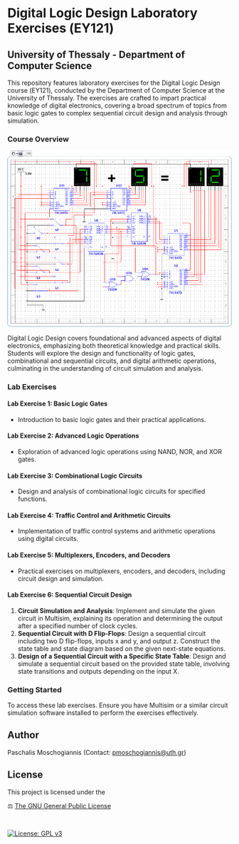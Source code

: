 # Digital Logic Design Laboratory Exercises (ΕΥ121)

## University of Thessaly - Department of Computer Science

This repository features laboratory exercises for the Digital Logic Design course (ΕΥ121), conducted by the Department of Computer Science at the University of Thessaly. The exercises are crafted to impart practical knowledge of digital electronics, covering a broad spectrum of topics from basic logic gates to complex sequential circuit design and analysis through simulation.

### Course Overview

![Alt Text](output.gif)

Digital Logic Design covers foundational and advanced aspects of digital electronics, emphasizing both theoretical knowledge and practical skills. Students will explore the design and functionality of logic gates, combinational and sequential circuits, and digital arithmetic operations, culminating in the understanding of circuit simulation and analysis.

### Lab Exercises

#### Lab Exercise 1: Basic Logic Gates

- Introduction to basic logic gates and their practical applications.

#### Lab Exercise 2: Advanced Logic Operations

- Exploration of advanced logic operations using NAND, NOR, and XOR gates.

#### Lab Exercise 3: Combinational Logic Circuits

- Design and analysis of combinational logic circuits for specified functions.

#### Lab Exercise 4: Traffic Control and Arithmetic Circuits

- Implementation of traffic control systems and arithmetic operations using digital circuits.

#### Lab Exercise 5: Multiplexers, Encoders, and Decoders

- Practical exercises on multiplexers, encoders, and decoders, including circuit design and simulation.

#### Lab Exercise 6: Sequential Circuit Design

1. **Circuit Simulation and Analysis**: Implement and simulate the given circuit in Multisim, explaining its operation and determining the output after a specified number of clock cycles.
2. **Sequential Circuit with D Flip-Flops**: Design a sequential circuit including two D flip-flops, inputs x and y, and output z. Construct the state table and state diagram based on the given next-state equations.
3. **Design of a Sequential Circuit with a Specific State Table**: Design and simulate a sequential circuit based on the provided state table, involving state transitions and outputs depending on the input X.

### Getting Started

To access these lab exercises. Ensure you have Multisim or a similar circuit simulation software installed to perform the exercises effectively.

## Author
Paschalis Moschogiannis (Contact: pmoschogiannis@uth.gr)

## License

This project is licensed under the

⚖ [The GNU General Public License](https://www.gnu.org/licenses/)

</br>

[![License: GPL v3](https://img.shields.io/badge/License-GPLv3-purple.svg)](https://www.gnu.org/licenses/gpl-3.0)

